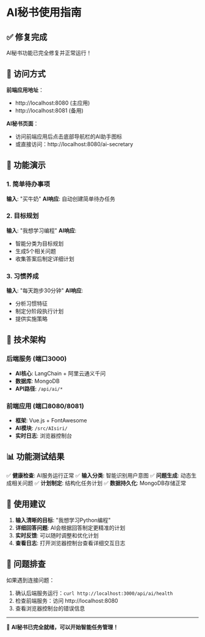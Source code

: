 # AI秘书使用指南

## ✅ 修复完成

AI秘书功能已完全修复并正常运行！

## 🚀 访问方式

**前端应用地址**：
- http://localhost:8080 (主应用)
- http://localhost:8081 (备用)

**AI秘书页面**：
- 访问前端应用后点击底部导航栏的AI助手图标
- 或直接访问：http://localhost:8080/ai-secretary

## 💬 功能演示

### 1. 简单待办事项
**输入**: "买牛奶"
**AI响应**: 自动创建简单待办任务

### 2. 目标规划
**输入**: "我想学习编程"
**AI响应**: 
- 智能分类为目标规划
- 生成5个相关问题
- 收集答案后制定详细计划

### 3. 习惯养成
**输入**: "每天跑步30分钟"
**AI响应**: 
- 分析习惯特征
- 制定分阶段执行计划
- 提供实施策略

## 🔧 技术架构

### 后端服务 (端口3000)
- **AI核心**: LangChain + 阿里云通义千问
- **数据库**: MongoDB
- **API路径**: `/api/ai/*`

### 前端应用 (端口8080/8081)
- **框架**: Vue.js + FontAwesome
- **AI模块**: `/src/AIsiri/`
- **实时日志**: 浏览器控制台

## 📊 功能测试结果

✅ **健康检查**: AI服务运行正常
✅ **输入分类**: 智能识别用户意图
✅ **问题生成**: 动态生成相关问题
✅ **计划制定**: 结构化任务计划
✅ **数据持久化**: MongoDB存储正常

## 🎯 使用建议

1. **输入清晰的目标**: "我想学习Python编程"
2. **详细回答问题**: AI会根据回答制定更精准的计划
3. **实时反馈**: 可以随时调整和优化计划
4. **查看日志**: 打开浏览器控制台查看详细交互日志

## 🐛 问题排查

如果遇到连接问题：
1. 确认后端服务运行：`curl http://localhost:3000/api/ai/health`
2. 检查前端服务：访问 http://localhost:8080
3. 查看浏览器控制台的错误信息

---

🎉 **AI秘书已完全就绪，可以开始智能任务管理！**


